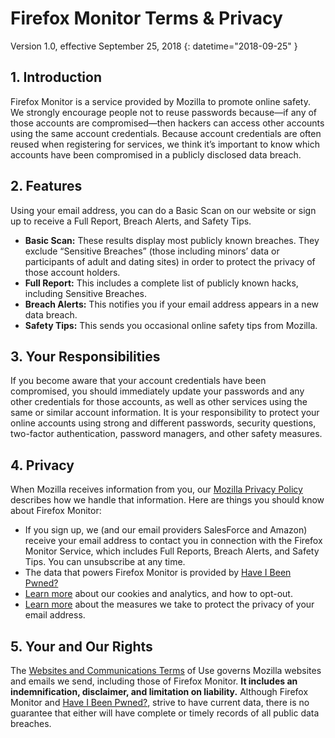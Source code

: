 # Firefox Monitor Terms & Privacy
Version 1.0, effective September 25, 2018
{: datetime="2018-09-25" }

## 1. Introduction

Firefox Monitor is a service provided by Mozilla to promote online safety.  We strongly encourage people not to reuse passwords because—if any of those accounts are compromised—then hackers can access other accounts using the same account credentials.  Because account credentials are often reused when registering for services, we think it’s important to know which accounts have been compromised in a publicly disclosed data breach.
 
## 2. Features

Using your email address, you can do a Basic Scan on our website or sign up to receive a Full Report, Breach Alerts, and Safety Tips.  
* **Basic Scan:** These results display most publicly known breaches.  They exclude “Sensitive Breaches” (those including minors’ data or participants of adult and dating sites) in order to protect the privacy of those account holders.  
* **Full Report:** This includes a complete list of publicly known hacks, including Sensitive Breaches. 
* **Breach Alerts:** This notifies you if your email address appears in a new data breach.
* **Safety Tips:** This sends you occasional online safety tips from Mozilla.

## 3. Your Responsibilities 

If you become aware that your account credentials have been compromised, you should immediately update your passwords and any other credentials for those accounts, as well as other services using the same or similar account information. It is your responsibility to protect your online accounts using strong and different passwords, security questions, two-factor authentication, password managers, and other safety measures.  

## 4. Privacy 

When Mozilla receives information from you, our [Mozilla Privacy Policy](https://www.mozilla.org/privacy/) describes how we handle that information.  Here are things you should know about Firefox Monitor:

* If you sign up, we (and our email providers SalesForce and Amazon) receive your email address to contact you in connection with the Firefox Monitor Service, which includes Full Reports, Breach Alerts, and Safety Tips.  You can unsubscribe at any time. 
* The data that powers Firefox Monitor is provided by [Have I Been Pwned?](https://haveibeenpwned.com/) 
* [Learn more](https://www.mozilla.org/privacy/websites/#cookies) about our cookies and analytics, and how to opt-out.
* [Learn more](https://blog.mozilla.org/security/2018/06/25/scanning-breached-accounts-k-anonymity/) about the measures we take to protect the privacy of your email address. 

## 5. Your and Our Rights

The [Websites and Communications Terms](https://www.mozilla.org/about/legal/terms/mozilla/) of Use governs Mozilla websites and emails we send, including those of Firefox Monitor.  **It includes an indemnification, disclaimer, and limitation on liability.** Although Firefox Monitor and [Have I Been Pwned?](https://haveibeenpwned.com/), strive to have current data, there is no guarantee that either will have complete or timely records of all public data breaches.                           
